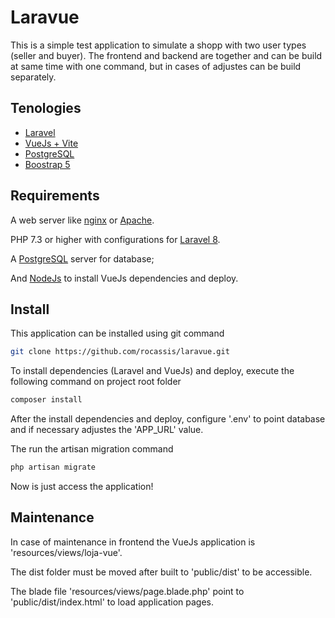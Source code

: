 # Laravue 
This is a simple test application to simulate a shopp with two user types (seller and buyer).
The frontend and backend are together and can be build at same time with one command, but in cases of adjustes can be build separately.

## Tenologies
- [Laravel](https://laravel.com)
- [VueJs + Vite](https://vuejs.org/guide/quick-start.html#with-build-tools)
- [PostgreSQL](https://www.postgresql.org/)
- [Boostrap 5](https://getbootstrap.com/)

## Requirements
A web server like [nginx](https://www.nginx.com/) or [Apache](https://httpd.apache.org/).

PHP 7.3 or higher with configurations for [Laravel 8](https://laravel.com/docs/8.x/installation).

A [PostgreSQL](https://www.postgresql.org/) server for database;

And [NodeJs](https://nodejs.org/en/) to install VueJs dependencies and deploy.

## Install
This application can be installed using git command
```sh
git clone https://github.com/rocassis/laravue.git
```

To install dependencies (Laravel and VueJs) and deploy, execute the following command on project root folder

```sh
composer install
```
After the install dependencies and deploy, configure '.env' to point database and if necessary adjustes the 'APP_URL' value.

The run the artisan migration command
```sh
php artisan migrate
```
Now is just access the application!

## Maintenance
In case of maintenance in frontend the VueJs application is 'resources/views/loja-vue'.

The dist folder must be moved after built to 'public/dist' to be accessible.

The blade file 'resources/views/page.blade.php' point to 'public/dist/index.html' to load application pages.